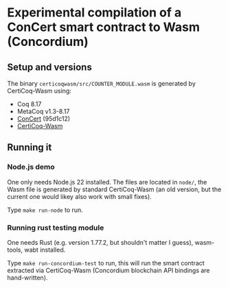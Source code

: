 # Experimental compilation of a ConCert smart contract to Wasm (Concordium)

## Setup and versions
The binary `certicoqwasm/src/COUNTER_MODULE.wasm` is generated by CertiCoq-Wasm using:
- Coq 8.17
- MetaCoq v1.3-8.17
- [ConCert](https://github.com/womeier/ConCert) (95d1c12)
- [CertiCoq-Wasm](https://github.com/womeier/certicoqwasm/tree/demo_smartcontracts)

## Running it
### Node.js demo
One only needs Node.js 22 installed. The files are located in `node/`,
the Wasm file is generated by standard CertiCoq-Wasm (an old version, but the current one would likey also work with small fixes).

Type `make run-node` to run.

### Running rust testing module
One needs Rust (e.g. version 1.77.2, but shouldn't matter I guess), wasm-tools, wabt installed.

Type `make run-concordium-test` to run, this will run the
smart contract extracted via CertiCoq-Wasm (Concordium blockchain API bindings are hand-written).
